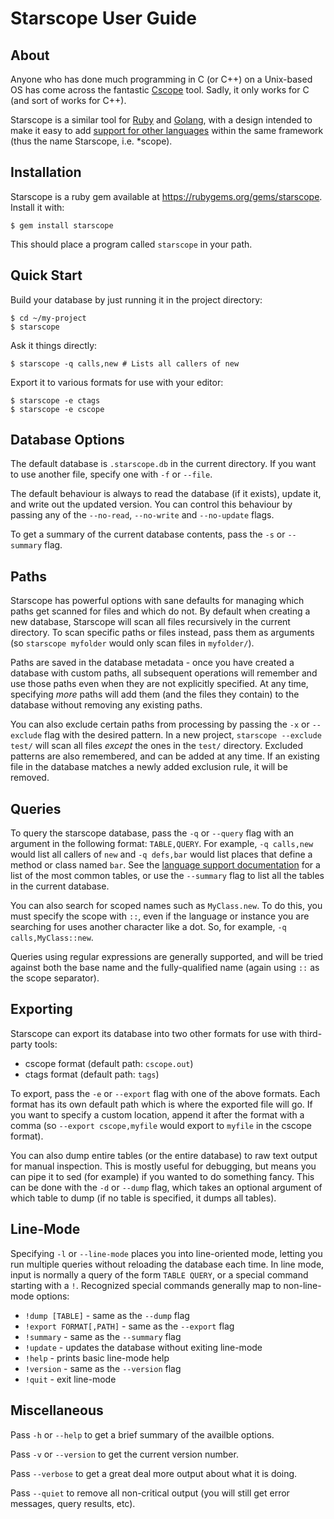 Starscope User Guide
====================

About
-----

Anyone who has done much programming in C (or C++) on a Unix-based OS has come
across the fantastic [Cscope](http://cscope.sourceforge.net/) tool. Sadly, it
only works for C (and sort of works for C++).

Starscope is a similar tool for [Ruby](https://www.ruby-lang.org/) and
[Golang](http://golang.org/), with a design intended to make it easy to add
[support for other languages](doc/LANGUAGE_SUPPORT.md) within the same framework
(thus the name Starscope, i.e. \*scope).

Installation
------------

Starscope is a ruby gem available at https://rubygems.org/gems/starscope.
Install it with:
```
$ gem install starscope
```

This should place a program called `starscope` in your path.

Quick Start
-----------

Build your database by just running it in the project directory:
```
$ cd ~/my-project
$ starscope
```

Ask it things directly:
```
$ starscope -q calls,new # Lists all callers of new
```

Export it to various formats for use with your editor:
```
$ starscope -e ctags
$ starscope -e cscope
```

Database Options
----------------

The default database is `.starscope.db` in the current directory. If you want
to use another file, specify one with `-f` or `--file`.

The default behaviour is always to read the database (if it exists), update it,
and write out the updated version. You can control this behaviour by passing any
of the `--no-read`, `--no-write` and `--no-update` flags.

To get a summary of the current database contents, pass the `-s` or `--summary`
flag.

Paths
-----

Starscope has powerful options with sane defaults for managing which paths get
scanned for files and which do not. By default when creating a new database,
Starscope will scan all files recursively in the current directory. To scan
specific paths or files instead, pass them as arguments (so `starscope myfolder`
would only scan files in `myfolder/`).

Paths are saved in the database metadata - once you have created a database with
custom paths, all subsequent operations will remember and use those paths even
when they are not explicitly specified. At any time, specifying *more* paths
will add them (and the files they contain) to the database without removing any
existing paths.

You can also exclude certain paths from processing by passing the `-x` or
`--exclude` flag with the desired pattern. In a new project, `starscope
--exclude test/` will scan all files *except* the ones in the `test/` directory.
Excluded patterns are also remembered, and can be added at any time. If an
existing file in the database matches a newly added exclusion rule, it will be
removed.

Queries
-------

To query the starscope database, pass the `-q` or `--query` flag with an
argument in the following format: `TABLE,QUERY`. For example, `-q calls,new`
would list all callers of `new` and `-q defs,bar` would list places that define
a method or class named `bar`. See the [language support
documentation](LANGUAGE_SUPPORT.md) for a list of the most common tables, or use
the `--summary` flag to list all the tables in the current database.

You can also search for scoped names such as `MyClass.new`. To do this, you must
specify the scope with `::`, even if the language or instance you are searching
for uses another character like a dot. So, for example, `-q calls,MyClass::new`.

Queries using regular expressions are generally supported, and will be tried
against both the base name and the fully-qualified name (again using `::` as the
scope separator).

Exporting
---------

Starscope can export its database into two other formats for use with
third-party tools:
 * cscope format (default path: `cscope.out`)
 * ctags format (default path: `tags`)

To export, pass the `-e` or `--export` flag with one of the above formats. Each
format has its own default path which is where the exported file will go. If you
want to specify a custom location, append it after the format with a comma (so
`--export cscope,myfile` would export to `myfile` in the cscope format).

You can also dump entire tables (or the entire database) to raw text output for
manual inspection. This is mostly useful for debugging, but means you can pipe
it to sed (for example) if you wanted to do something fancy. This can be done
with the `-d` or `--dump` flag, which takes an optional argument of which table
to dump (if no table is specified, it dumps all tables).

Line-Mode
---------

Specifying `-l` or `--line-mode` places you into line-oriented mode, letting you
run multiple queries without reloading the database each time. In line mode,
input is normally a query of the form `TABLE QUERY`, or a special command
starting with a `!`. Recognized special commands generally map to non-line-mode
options:
 * `!dump [TABLE]` - same as the `--dump` flag
 * `!export FORMAT[,PATH]` - same as the `--export` flag
 * `!summary` - same as the `--summary` flag
 * `!update` - updates the database without exiting line-mode
 * `!help` - prints basic line-mode help
 * `!version` - same as the `--version` flag
 * `!quit` - exit line-mode


Miscellaneous
-------------

Pass `-h` or `--help` to get a brief summary of the availble options.

Pass `-v` or `--version` to get the current version number.

Pass `--verbose` to get a great deal more output about what it is doing.

Pass `--quiet` to remove all non-critical output (you will still get error
messages, query results, etc).
